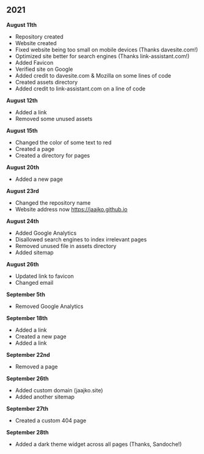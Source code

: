 ## 2021

<strong>August 11th</strong>

- Repository created
- Website created
- Fixed website being too small on mobile devices (Thanks davesite.com!)
- Optimized site better for search engines (Thanks link-assistant.com!)
- Added Favicon 
- Verified site on Google
- Added credit to davesite.com & Mozilla on some lines of code
- Created assets directory
- Added credit to link-assistant.com on a line of code

<strong>August 12th</strong>

- Added a link
- Removed some unused assets

<strong>August 15th</strong>

- Changed the color of some text to red
- Created a page
- Created a directory for pages

<strong>August 20th</strong>

- Added a new page

<strong>August 23rd</strong>

- Changed the repository name
- Website address now https://jaajko.github.io

<strong>August 24th</strong>

- Added Google Analytics
- Disallowed search engines to index irrelevant pages
- Removed unused file in assets directory
- Added sitemap

<strong>August 26th</strong>

- Updated link to favicon
- Changed email

<strong>September 5th</strong>

- Removed Google Analytics

<strong>September 18th</strong>

- Added a link
- Created a new page
- Added a link

<strong>September 22nd</strong>

- Removed a page

<strong>September 26th</strong>

- Added custom domain (jaajko.site)
- Added another sitemap

<strong>September 27th</strong>

- Created a custom 404 page

<strong>September 28th</strong>

- Added a dark theme widget across all pages (Thanks, Sandoche!)

